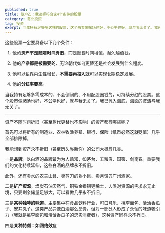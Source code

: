 ```yaml
---
published: true
title: 散户乙：我选择符合这4个条件的股票
category: 商业投资
tag: 投资
exerpt: 当我持有足够多这样的股票，这个股市像赌场也好，不公平也好，就与我无关了。我已沉入海底，海面的波涛与我无关了。
---
```

这些股票一定要具备以下几个条件：

1. 他的**资产不是随着时间折旧**，而是随着时间增值，越久越值钱。

2. 他的**产品都是被需要的**，无论朝代如何更替还是社会发展到什么程度。

3. 他可以依靠内生性增长，**不需要再投入**就可以实现长期稳定发展。

4. 他的**分红率要高**。

当我持有足够多零成本的、不会倒闭的、不用配股圈钱的，可持续分红的股票。这个股市像赌场也好，不公平也好，就与我无关了。我已沉入海底，海面的波涛与我无关了。

------
资产不随时间折旧（甚至朝代更替也不影响）的资产都有哪些呢？

首先可以将所有的制造业、农林牧渔养殖、银行、保险（纸币必然这就贬值）几乎全部排除掉。

我能想到资产永不折旧（甚至历久弥新你）的公司大概有几类。

一是**品牌**。以白酒的品牌最为为人熟知，如茅台、五粮液、国窖、剑南春。重要我们的文化持续延伸，这些白酒的品牌永不折旧。

此外，还有卖水的农夫山泉、卖剪刀的张小泉、卖月饼的广州酒家。

二是**矿产资源**。煤炭石油天然气、铜铁金银钼锂稀土，人类对资源的需求永无止境，只要剩余储量足够大，可以看做几乎永不折旧。

三是**某种独特的味道**。主要集中在食品饮料行业，可口可乐、桃李面包、洽洽香瓜子、安井丸子。这类产品并像白酒那么昂贵，但对一部分人形成了永恒的味道吸引力（我就是桃李面包和洽洽香瓜子的忠实消费者），这种资产同样永不折旧。

四是**某种特例：如网络效应**
